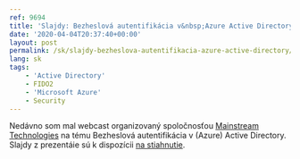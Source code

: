 ```yaml
---
ref: 9694
title: 'Slajdy: Bezheslová autentifikácia v&nbsp;Azure Active Directory'
date: '2020-04-04T20:37:40+00:00'
layout: post
permalink: /sk/slajdy-bezheslova-autentifikacia-azure-active-directory/
lang: sk
tags:
    - 'Active Directory'
    - FIDO2
    - 'Microsoft Azure'
    - Security
---
```


Nedávno som mal webcast organizovaný spoločnosťou [Mainstream Technologies](https://en.mainstream.cz/) na tému Bezheslová autentifikácia v (Azure) Active Directory. Slajdy z prezentáie sú k dispozícii [na stiahnutie](https://www.dsinternals.com/wp-content/uploads/Mainstream_Passwordless.pdf).